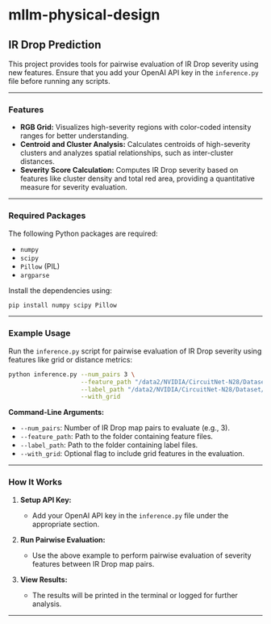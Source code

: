 # **mllm-physical-design**

## **IR Drop Prediction**

This project provides tools for pairwise evaluation of IR Drop severity using new features. Ensure that you add your OpenAI API key in the `inference.py` file before running any scripts.

---

### **Features**

- **RGB Grid:** Visualizes high-severity regions with color-coded intensity ranges for better understanding.
- **Centroid and Cluster Analysis:** Calculates centroids of high-severity clusters and analyzes spatial relationships, such as inter-cluster distances.
- **Severity Score Calculation:** Computes IR Drop severity based on features like cluster density and total red area, providing a quantitative measure for severity evaluation.

---

### **Required Packages**

The following Python packages are required:
- `numpy`
- `scipy`
- `Pillow` (PIL)
- `argparse`

Install the dependencies using:
```bash
pip install numpy scipy Pillow
```

---

### **Example Usage**

Run the `inference.py` script for pairwise evaluation of IR Drop severity using features like grid or distance metrics:

```bash
python inference.py --num_pairs 3 \
                    --feature_path "/data2/NVIDIA/CircuitNet-N28/Dataset/IR_drop/feature" \
                    --label_path "/data2/NVIDIA/CircuitNet-N28/Dataset/IR_drop/label" \
                    --with_grid
```

**Command-Line Arguments:**
- `--num_pairs`: Number of IR Drop map pairs to evaluate (e.g., 3).
- `--feature_path`: Path to the folder containing feature files.
- `--label_path`: Path to the folder containing label files.
- `--with_grid`: Optional flag to include grid features in the evaluation.

---

### **How It Works**
1. **Setup API Key:**
   - Add your OpenAI API key in the `inference.py` file under the appropriate section.

2. **Run Pairwise Evaluation:**
   - Use the above example to perform pairwise evaluation of severity features between IR Drop map pairs.

3. **View Results:**
   - The results will be printed in the terminal or logged for further analysis. 

---
